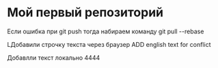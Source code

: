 # Мой первый репозиторий

Если ошибка при git push тогда набираем команду git pull --rebase

LДобавили строчку текста через браузер ADD english text for conflict 

Добавлли текст локально
4444
